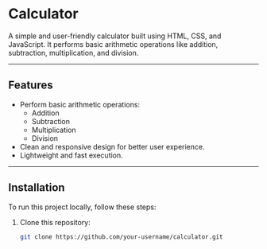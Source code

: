 # Calculator

A simple and user-friendly calculator built using HTML, CSS, and JavaScript. It performs basic arithmetic operations like addition, subtraction, multiplication, and division.

---

## Features

- Perform basic arithmetic operations:
  - Addition
  - Subtraction
  - Multiplication
  - Division
- Clean and responsive design for better user experience.
- Lightweight and fast execution.

---

## Installation

To run this project locally, follow these steps:

1. Clone this repository:
   ```bash
   git clone https://github.com/your-username/calculator.git
